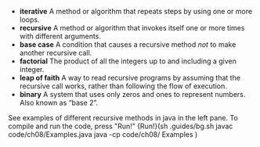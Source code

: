 * **iterative** A method or algorithm that repeats steps by using one or more loops.
* **recursive** A method or algorithm that invokes itself one or more times with different arguments.
* **base case** A condition that causes a recursive method *not* to make another recursive call.
* **factorial** The product of all the integers up to and including a given integer.
* **leap of faith** A way to read recursive programs by assuming that the recursive call works, rather than following the flow of execution.
* **binary** A system that uses only zeros and ones to represent numbers. Also known as “base 2”.



See examples of different recursive methods in java in the left pane. To compile and run the code, press "Run!"
{Run!}(sh .guides/bg.sh javac code/ch08/Examples.java java -cp code/ch08/ Examples )
